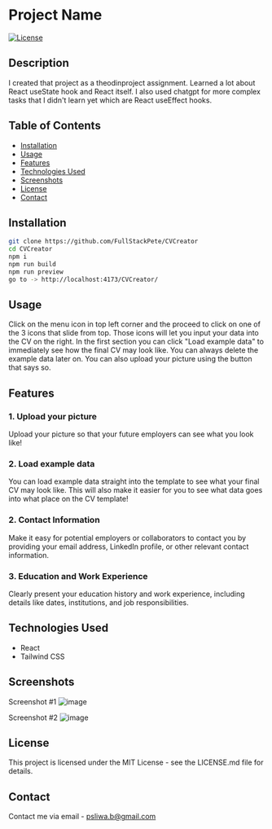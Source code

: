 # Project Name

[![License](https://img.shields.io/badge/license-MIT-blue.svg)](https://opensource.org/licenses/MIT)

## Description

I created that project as a theodinproject assignment. Learned a lot about React useState hook and React itself.
I also used chatgpt for more complex tasks that I didn't learn yet which are React useEffect hooks.

## Table of Contents

- [Installation](#installation)
- [Usage](#usage)
- [Features](#features)
- [Technologies Used](#technologies-used)
- [Screenshots](#screenshots)
- [License](#license)
- [Contact](#contact)

## Installation

```bash
git clone https://github.com/FullStackPete/CVCreator
cd CVCreator
npm i
npm run build
npm run preview
go to -> http://localhost:4173/CVCreator/
```
## Usage

Click on the menu icon in top left corner and the proceed to click on one of the 3 icons that slide from top. Those icons will let you input your data into the CV on the right. 
In the first section you can click "Load example data" to immediately see how the final CV may look like. You can always delete the example data later on. You can also upload your picture using the button that says so.

## Features

### 1. Upload your picture

Upload your picture so that your future employers can see what you look like!

### 2. Load example data

You can load example data straight into the template to see what your final CV may look like. This will also make it easier for you to see what data goes into what place on the CV template!

### 2. Contact Information

Make it easy for potential employers or collaborators to contact you by providing your email address, LinkedIn profile, or other relevant contact information.

### 3. Education and Work Experience

Clearly present your education history and work experience, including details like dates, institutions, and job responsibilities.

## Technologies Used

- React
- Tailwind CSS

## Screenshots

Screenshot #1
![image](https://github.com/FullStackPete/CVCreator/assets/123159152/63efba0d-4f67-47bb-b8f0-d6ff4dbf030a)

Screenshot #2
![image](https://github.com/FullStackPete/CVCreator/assets/123159152/30ebbb2d-6ec2-4bff-a6ed-5ef6cd799b8c)

## License

This project is licensed under the MIT License - see the LICENSE.md file for details.

## Contact

Contact me via email - psliwa.b@gmail.com
